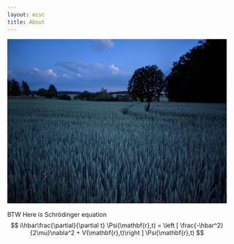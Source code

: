 ```yaml
---
layout: misc
title: About
---
```


![My photo](/assets/img/hello_zirndorf.jpg)

BTW Here is Schrödinger equation
$$ i\hbar\frac{\partial}{\partial t} \Psi(\mathbf{r},t) = \left [ \frac{-\hbar^2}{2\mu}\nabla^2 + V(\mathbf{r},t)\right ] \Psi(\mathbf{r},t) $$
